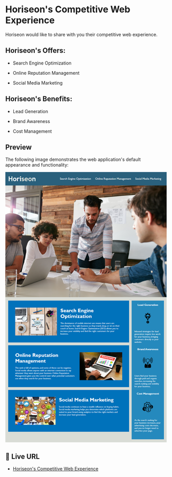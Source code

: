 # Horiseon's Competitive Web Experience

Horiseon would like to share with you their competitive web experience.

## Horiseon's Offers:

* Search Engine Optimization

* Online Reputation Management

* Social Media Marketing

## Horiseon's Benefits:

* Lead Generation

* Brand Awareness

* Cost Management

## Preview

The following image demonstrates the web application's default appearance and functionality:

![Screenshot of live URL](./assets/images/webpage-demo.jpg)

## 📝 Live URL

* [Horiseon's Competitive Web Experience](https://kcaseychamberlain.github.io/Horiseon-Competitive-Web-Experience/)

